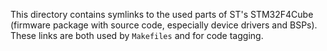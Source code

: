 This directory contains symlinks to the used parts of ST's STM32F4Cube (firmware
package with source code, especially device drivers and BSPs). These links are
both used by `Makefiles` and for code tagging.
